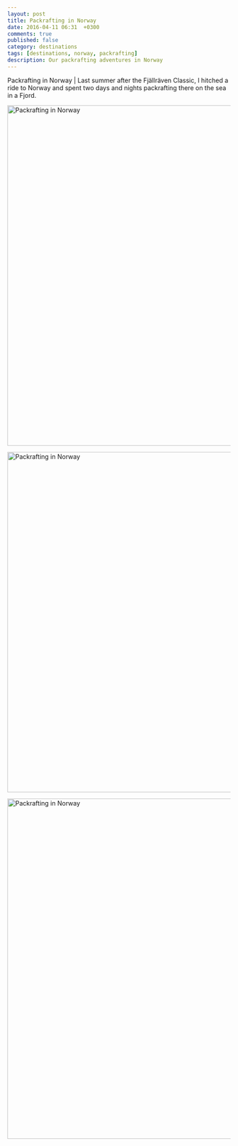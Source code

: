 ```yaml
---
layout: post
title: Packrafting in Norway
date: 2016-04-11 06:31  +0300
comments: true
published: false
category: destinations
tags: [destinations, norway, packrafting]
description: Our packrafting adventures in Norway
---
```

Packrafting in Norway | Last summer after the Fjällräven Classic, I hitched a ride to Norway and spent two days and nights packrafting there on the sea in a Fjord.

<a data-flickr-embed="true"  href="https://www.flickr.com/photos/90204224@N07/26317839511/in/dateposted-public/" title="Packrafting in Norway"><img src="https://farm2.staticflickr.com/1645/26317839511_8aa4072472_b.jpg" width="1024" height="768" alt="Packrafting in Norway"></a><script async src="//embedr.flickr.com/assets/client-code.js" charset="utf-8"></script>

<a data-flickr-embed="true"  href="https://www.flickr.com/photos/90204224@N07/26317799881/in/dateposted-public/" title="Packrafting in Norway"><img src="https://farm2.staticflickr.com/1619/26317799881_be07b5f235_b.jpg" width="1024" height="768" alt="Packrafting in Norway"></a><script async src="//embedr.flickr.com/assets/client-code.js" charset="utf-8"></script>


<a data-flickr-embed="true"  href="https://www.flickr.com/photos/90204224@N07/26291655042/in/dateposted-public/" title="Packrafting in Norway"><img src="https://farm2.staticflickr.com/1633/26291655042_c2405fa873_b.jpg" width="1024" height="768" alt="Packrafting in Norway"></a><script async src="//embedr.flickr.com/assets/client-code.js" charset="utf-8"></script>
